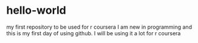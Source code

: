 # hello-world
my first repository to be used for r coursera
I am new in programming and this is my first day of using github. I will be using it a lot for r coursera
